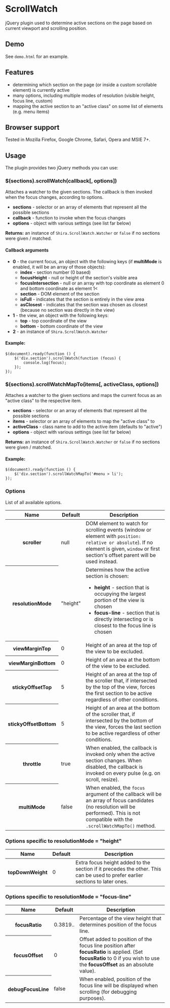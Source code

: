# ScrollWatch

jQuery plugin used to determine active sections on the page based on current viewport and scrolling position.

## Demo

See `demo.html` for an example.


## Features

- determining which section on the page (or inside a custom scrollable element) is currently active
- many options, including multiple modes of resolution (visible height, focus line, custom)
- mapping the active section to an "active class" on some list of elements (e.g. menu items)


## Browser support

Tested in Mozilla Firefox, Google Chrome, Safari, Opera and MSIE 7+.


## Usage

The plugin provides two jQuery methods you can use:

### $(sections).scrollWatch(callback[, options])

Attaches a watcher to the given sections. The callback is then invoked when the focus
changes, according to options.

- **sections** - selector or an array of elements that represent all the possible sections
- **callback** - function to invoke when the focus changes
- **options** - object with various settings (see list far below)

**Returns:** an instance of `Shira.ScrollWatch.Watcher` or `false` if no sections were given / matched.

#### Callback arguments

- **0** - the current focus, an object with the following keys (if **multiMode** is enabled, it will be an array of those objects):
    - **index** - section number (0 based)
    - **focusHeight** - null or height of the section's visible area
    - **focusIntersection** - null or an array with top coordinate as element 0 and bottom coordinate as element 1<
    - **section** - DOM element of the section
    - **isFull** - indicates that the section is entirely in the view area
    - **asClosest** - indicates that the section was chosen as closest (because no section was directly in the view)
- **1** - the view, an object with the following keys:
    - **top** - top coordinate of the view
    - **bottom** - bottom coordinate of the view
- **2** - an instance of `Shira.ScrollWatch.Watcher`

#### Example:

    $(document).ready(function () {
        $('div.section').scrollWatch(function (focus) {
            console.log(focus);
        });
    });


### $(sections).scrollWatchMapTo(items[, activeClass, options])

Attaches a watcher to the given sections and maps the current focus as an "active class"
to the respective item.

- **sections** - selector or an array of elements that represent all the possible sections
- **items** - selector or an array of elements to map the "active class" to
- **activeClass** - class name to add to the active item (defaults to "active")
- **options** - object with various settings (see list far below)

**Returns:** an instance of `Shira.ScrollWatch.Watcher` or `false` if no sections were given / matched.


#### Example:

    $(document).ready(function () {
        $('div.section').scrollWatchMapTo('#menu > li');
    });


### Options

List of all available options.

<table>
    <thead>
        <tr>
            <th>Name</th>
            <th>Default</th>
            <th>Description</th>
        </tr>
    </thead>
    <tbody>
        <tr>
            <th>scroller</th>
            <td>null</td>
            <td>DOM element to watch for scrolling events (window or element with <code>position: relative or absolute</code>). If no element is given, <code>window</code> or first section's offset parent will be used instead.</td>
        </tr>
        <tr>
            <th>resolutionMode</th>
            <td>"height"</td>
            <td>Determines how the active section is chosen: 
                <ul>
                    <li><strong>height</strong> - section that is occupying the largest portion of the view is chosen</li>
                    <li><strong>focus-line</strong> - section that is directly intersecting or is closest to the focus line is chosen</li>
                </ul>
            </td>
        </tr>
        <tr>
            <th>viewMarginTop</th>
            <td>0</td>
            <td>Height of an area at the top of the view to be excluded.</td>
        </tr>
        <tr>
            <th>viewMarginBottom</th>
            <td>0</td>
            <td>Height of an area at the bottom of the view to be excluded.</td>
        </tr>
        <tr>
            <th>stickyOffsetTop</th>
            <td>5</td>
            <td>Height of an area at the top of the scroller that, if intersected by the top of the view, forces the first section to be active regardless of other conditions.</td>
        </tr>
        <tr>
            <th>stickyOffsetBottom</th>
            <td>5</td>
            <td>Height of an area at the bottom of the scroller that, if intersected by the bottom of the view, forces the last section to be active regardless of other conditions.</td>
        </tr>
        <tr>
            <th>throttle</th>
            <td>true</td>
            <td>When enabled, the callback is invoked only when the active section changes. When disabled, the callback is invoked on every pulse (e.g. on scroll, resize).</td>
        </tr>
        <tr>
            <th>multiMode</th>
            <td>false</td>
            <td>When enabled, the <code>focus</code> argument of the callback will be an array of focus candidates (no resolution will be performed). This is not compatible with the <code>.scrollWatchMapTo()</code> method.</td>
        </tr>
    </tbody>
</table>


### Options specific to resolutionMode = "height"

<table>
    <thead>
        <tr>
            <th>Name</th>
            <th>Default</th>
            <th>Description</th>
        </tr>
    </thead>
    <tbody>
        <tr>
            <th>topDownWeight</th>
            <td>0</td>
            <td>Extra focus height added to the section if it precedes the other. This can be used to prefer earlier sections to later ones.</td>
        </tr>
    </tbody>
</table>


### Options specific to resolutionMode = "focus-line"

<table>
    <thead>
        <tr>
            <th>Name</th>
            <th>Default</th>
            <th>Description</th>
        </tr>
    </thead>
    <tbody>
        <tr>
            <th>focusRatio</th>
            <td>0.3819..</td>
            <td>Percentage of the view height that determines position of the focus line.</td>
        </tr>
        <tr>
            <th>focusOffset</th>
            <td>0</td>
            <td>Offset added to position of the focus line position after <strong>focusRatio</strong> is applied. (Set <strong>focusRatio</strong> to 0 if you wish to use the <strong>focusOffset</strong> as an absolute value).</td>
        </tr>
        <tr>
            <th>debugFocusLine</th>
            <td>false</td>
            <td>When enabled, position of the focus line will be displayed when scrolling (for debugging purposes).</td>
        </tr>
    </tbody>
</table>
